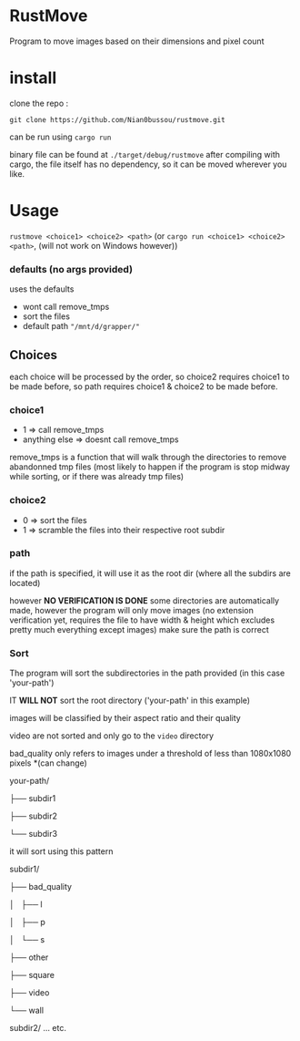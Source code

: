 # RustMove

Program to move images based on their dimensions and pixel count

# install

clone the repo : 
```
git clone https://github.com/Nian0bussou/rustmove.git
```

can be run using `cargo run`

binary file can be found at `./target/debug/rustmove` after compiling with cargo,
the file itself has no dependency, so it can be moved wherever you like.

# Usage 
`rustmove <choice1> <choice2> <path>`
(or `cargo run <choice1> <choice2> <path>`, (will not work on Windows however))

### defaults (no args provided)
uses the defaults
- wont call remove_tmps
- sort the files
- default path `"/mnt/d/grapper/"`

## Choices
each choice will be processed by the order, 
so choice2 requires choice1 to be made before,
so path requires choice1 & choice2 to be made before.

### choice1
- 1 => call remove_tmps
- anything else => doesnt call remove_tmps

remove_tmps is a function that will walk through the directories to remove abandonned tmp files (most likely to happen if the program is stop midway while sorting, or if there was already tmp files)

### choice2
- 0 => sort the files
- 1 => scramble the files into their respective root subdir


### path
if the path is specified, it will use it as the root dir (where all the subdirs are located)

however **NO VERIFICATION IS DONE** 
some directories are automatically made, however the program will only move images (no extension verification yet, requires the file to have width & height which excludes pretty much everything except images)
make sure the path is correct

### Sort 

The program will sort the subdirectories in the path provided (in this case 'your-path')

IT **WILL NOT** sort the root directory ('your-path' in this example)

images will be classified by their aspect ratio and their quality

video are not sorted and only go to the `video` directory

bad_quality only refers to images under a threshold of less than 1080x1080 pixels *(can change)

your-path/

├── subdir1

├── subdir2

└── subdir3

it will sort using this pattern 

subdir1/

├── bad_quality

│   ├── l

│   ├── p

│   └── s

├── other

├── square

├── video

└── wall

subdir2/
...
etc.



